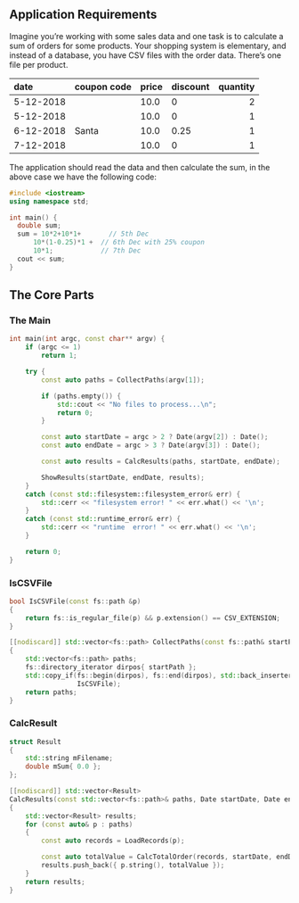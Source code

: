 ## Application Requirements

Imagine you’re working with some sales data and one task is to calculate a sum of orders for some products. Your shopping system is elementary, and instead of a database, you have CSV files with the order data. There’s one file per product.


| date | coupon code | price | discount |  quantity  |
| :--- | ----------- | ----- | -------- | ---------: |
| 5-12-2018 |  | 10.0 | 0 | 2 |
| 5-12-2018 |	| 10.0 | 0 | 1 |
| 6-12-2018 | Santa | 10.0 | 0.25 | 1 |
| 7-12-2018 |	| 10.0 | 0 | 1 |

The application should read the data and then calculate the sum, in the above case we have the following code:

```c++
#include <iostream>
using namespace std;

int main() {
  double sum;
  sum = 10*2+10*1+       // 5th Dec
      10*(1-0.25)*1 +  // 6th Dec with 25% coupon
      10*1;            // 7th Dec
  cout << sum;
}
```

## The Core Parts

### The Main

```c++
int main(int argc, const char** argv) {
    if (argc <= 1)
        return 1;

    try {
        const auto paths = CollectPaths(argv[1]);

        if (paths.empty()) {
            std::cout << "No files to process...\n";
            return 0;
        }

        const auto startDate = argc > 2 ? Date(argv[2]) : Date();
        const auto endDate = argc > 3 ? Date(argv[3]) : Date();

        const auto results = CalcResults(paths, startDate, endDate);

        ShowResults(startDate, endDate, results);
    }
    catch (const std::filesystem::filesystem_error& err) {
        std::cerr << "filesystem error! " << err.what() << '\n';
    }
    catch (const std::runtime_error& err) {
        std::cerr << "runtime  error! " << err.what() << '\n';
    }

    return 0;
}
```

### IsCSVFile

```c++
bool IsCSVFile(const fs::path &p)
{
    return fs::is_regular_file(p) && p.extension() == CSV_EXTENSION;
}

[[nodiscard]] std::vector<fs::path> CollectPaths(const fs::path& startPath)
{
    std::vector<fs::path> paths;
    fs::directory_iterator dirpos{ startPath };
    std::copy_if(fs::begin(dirpos), fs::end(dirpos), std::back_inserter(paths), 
                 IsCSVFile);
    return paths;
}
```


### CalcResult

```c++
struct Result
{
    std::string mFilename;
    double mSum{ 0.0 };
};

[[nodiscard]] std::vector<Result>
CalcResults(const std::vector<fs::path>& paths, Date startDate, Date endDate)
{
    std::vector<Result> results;
    for (const auto& p : paths)
    {
        const auto records = LoadRecords(p);

        const auto totalValue = CalcTotalOrder(records, startDate, endDate);
        results.push_back({ p.string(), totalValue });
    }
    return results;
}
```


